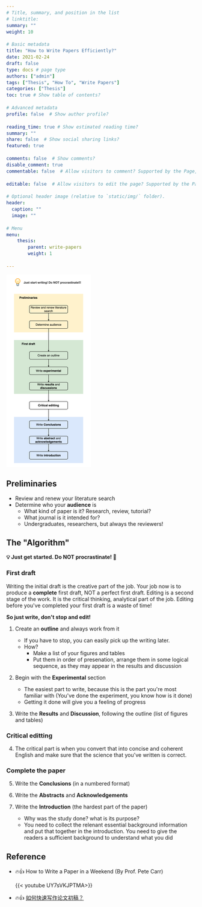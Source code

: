```yaml
---
# Title, summary, and position in the list
# linktitle: 
summary: ""
weight: 10

# Basic metadata
title: "How to Write Papers Efficiently?"
date: 2021-02-24
draft: false
type: docs # page type
authors: ["admin"]
tags: ["Thesis", "How To", "Write Papers"]
categories: ["Thesis"]
toc: true # Show table of contents?

# Advanced metadata
profile: false  # Show author profile?

reading_time: true # Show estimated reading time?
summary: ""
share: false  # Show social sharing links?
featured: true

comments: false  # Show comments?
disable_comment: true
commentable: false  # Allow visitors to comment? Supported by the Page, Post, and Docs content types.

editable: false  # Allow visitors to edit the page? Supported by the Page, Post, and Docs content types.

# Optional header image (relative to `static/img/` folder).
header:
  caption: ""
  image: ""

# Menu
menu: 
    thesis:
        parent: write-papers
        weight: 1

---
```


<img src="https://raw.githubusercontent.com/EckoTan0804/upic-repo/master/uPic/read-write-papers-write-papers.png" alt="read-write-papers-write-papers" style="zoom: 50%;" />



## Preliminaries

- Review and renew your literature search
- Determine who your **audience** is
  - What kind of paper is it? Research, review, tutorial?
  - What journal is it intended for?
  - Undergraduates, researchers, but always the reviewers!

 ## The "Algorithm" 

**💡 Just get started. Do NOT procrastinate! 💪**

### First draft

Writing the initial draft is the creative part of the job. Your job now is to produce a **complete** first draft, NOT a perfect first draft. Editing is a second stage of the work. It is the critical thinking, analytical part of the job. Editing before you've completed your first draft is a waste of time!

**So just write, don't stop and edit!** 

1. Create an **outline** and always work from it
   - If you have to stop, you can easily pick up the writing later.
   - How?
     - Make a list of your figures and tables
     - Put them in order of presenation, arrange them in some logical sequence, as they may appear in the results and discussion

2. Begin with the **Experimental** section
   - The easiest part to write, because this is the part you're most familiar with (You've done the experiment, you know how is it done)
   - Getting it done will give you a feeling of progress

3. Write the **Results** and **Discussion**, following the outline (list of figures and tables)

### Critical editting

4. The critical part is when you convert that into concise and coherent English and make sure that the science that you've written is correct.

### Complete the paper

5. Write the **Conclusions** (in a numbered format)

6. Write the **Abstracts** and **Acknowledgements**

7. Write the **Introduction** (the hardest part of the paper)
   - Why was the study done? what is its purpose?
   - You need to collect the relenant essential background information and put that together in the introduction. You need to give the readers a sufficient background to understand what you did  

## Reference

- 🔥👍 How to Write a Paper in a Weekend (By Prof. Pete Carr) 

  {{< youtube UY7sVKJPTMA>}}

- 🔥👍 [如何快速写作论文初稿？](http://blog.sciencenet.cn/blog-377709-1108892.html)

